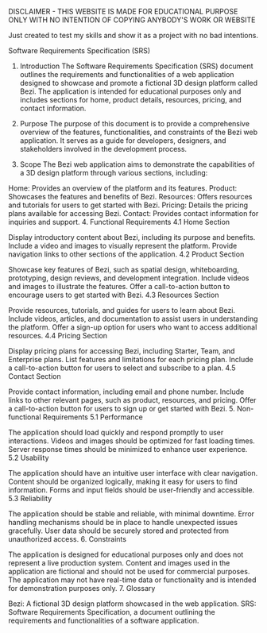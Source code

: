 DISCLAIMER - THIS WEBSITE IS MADE FOR EDUCATIONAL PURPOSE ONLY WITH NO INTENTION OF COPYING ANYBODY'S WORK OR WEBSITE

Just created to test my skills and show it as a project with no bad intentions. 

Software Requirements Specification (SRS)

1. Introduction
The Software Requirements Specification (SRS) document outlines the requirements and functionalities of a web application designed to showcase and promote a fictional 3D design platform called Bezi. The application is intended for educational purposes only and includes sections for home, product details, resources, pricing, and contact information.

2. Purpose
The purpose of this document is to provide a comprehensive overview of the features, functionalities, and constraints of the Bezi web application. It serves as a guide for developers, designers, and stakeholders involved in the development process.

3. Scope
The Bezi web application aims to demonstrate the capabilities of a 3D design platform through various sections, including:

Home: Provides an overview of the platform and its features.
Product: Showcases the features and benefits of Bezi.
Resources: Offers resources and tutorials for users to get started with Bezi.
Pricing: Details the pricing plans available for accessing Bezi.
Contact: Provides contact information for inquiries and support.
4. Functional Requirements
4.1 Home Section

Display introductory content about Bezi, including its purpose and benefits.
Include a video and images to visually represent the platform.
Provide navigation links to other sections of the application.
4.2 Product Section

Showcase key features of Bezi, such as spatial design, whiteboarding, prototyping, design reviews, and development integration.
Include videos and images to illustrate the features.
Offer a call-to-action button to encourage users to get started with Bezi.
4.3 Resources Section

Provide resources, tutorials, and guides for users to learn about Bezi.
Include videos, articles, and documentation to assist users in understanding the platform.
Offer a sign-up option for users who want to access additional resources.
4.4 Pricing Section

Display pricing plans for accessing Bezi, including Starter, Team, and Enterprise plans.
List features and limitations for each pricing plan.
Include a call-to-action button for users to select and subscribe to a plan.
4.5 Contact Section

Provide contact information, including email and phone number.
Include links to other relevant pages, such as product, resources, and pricing.
Offer a call-to-action button for users to sign up or get started with Bezi.
5. Non-functional Requirements
5.1 Performance

The application should load quickly and respond promptly to user interactions.
Videos and images should be optimized for fast loading times.
Server response times should be minimized to enhance user experience.
5.2 Usability

The application should have an intuitive user interface with clear navigation.
Content should be organized logically, making it easy for users to find information.
Forms and input fields should be user-friendly and accessible.
5.3 Reliability

The application should be stable and reliable, with minimal downtime.
Error handling mechanisms should be in place to handle unexpected issues gracefully.
User data should be securely stored and protected from unauthorized access.
6. Constraints

The application is designed for educational purposes only and does not represent a live production system.
Content and images used in the application are fictional and should not be used for commercial purposes.
The application may not have real-time data or functionality and is intended for demonstration purposes only.
7. Glossary

Bezi: A fictional 3D design platform showcased in the web application.
SRS: Software Requirements Specification, a document outlining the requirements and functionalities of a software application.
